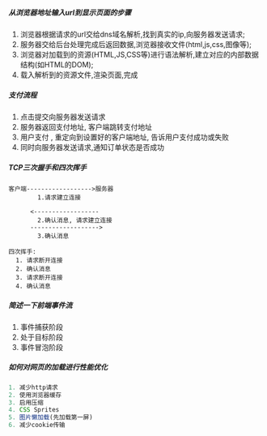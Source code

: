 ##### 从浏览器地址输入url到显示页面的步骤
1. 浏览器根据请求的url交给dns域名解析,找到真实的ip,向服务器发送请求; 
2. 服务器交给后台处理完成后返回数据,浏览器接收文件(html,js,css,图像等); 
3. 浏览器对加载到的资源(HTML,JS,CSS等)进行语法解析,建立对应的内部数据结构(如HTML的DOM); 
4. 载入解析到的资源文件,渲染页面,完成

##### 支付流程
1. 点击提交向服务器发送请求
2. 服务器返回支付地址, 客户端跳转支付地址
3. 用户支付 , 重定向到设置好的客户端地址, 告诉用户支付成功或失败
4. 同时向服务器发送请求,通知订单状态是否成功

##### TCP三次握手和四次挥手
```
客户端------------------>服务器
        1.请求建立连接

      <------------------
        2.确认消息, 请求建立连接
      ------------------->
        3.确认消息

四次挥手:
  1. 请求断开连接
  2. 确认消息
  3. 请求断开连接
  4. 确认消息
```

##### 简述一下前端事件流
1. 事件捕获阶段
2. 处于目标阶段
3. 事件冒泡阶段

##### 如何对网页的加载进行性能优化
```js
1. 减少http请求
2. 使用浏览器缓存
3. 启用压缩
4. CSS Sprites
5. 图片懒加载(先加载第一屏)
6. 减少cookie传输
```